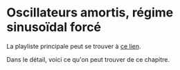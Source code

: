 # Oscillateurs amortis, régime sinusoïdal forcé

La playliste principale peut se trouver à [ce lien](https://youtube.com/playlist?list=PLEABsk5Xlyk5ePc0H28ULaeZX6lVuDNNA).

Dans le détail, voici ce qu'on peut trouver de ce chapitre.

